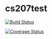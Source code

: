 
# cs207test

[![Build Status](https://travis-ci.org/cocochrane/cs207binsearch.svg?branch=master)](https://travis-ci.org/cocochrane/cs207binsearch)

[![Coverage Status](https://coveralls.io/repos/github/cocochrane/cs207binsearch/badge.svg?branch=master)](https://coveralls.io/github/cocochrane/cs207binsearch?branch=master)